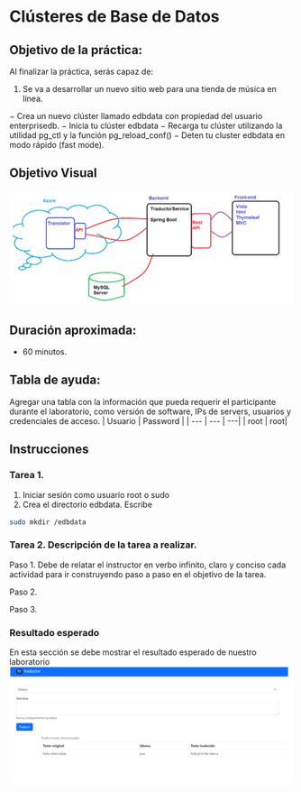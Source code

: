 # Clústeres de Base de Datos

## Objetivo de la práctica:
Al finalizar la práctica, serás capaz de:
1.	Se va a desarrollar un nuevo sitio web para una tienda de música en línea. 

− Crea un nuevo clúster llamado edbdata con propiedad del usuario enterprisedb.
− Inicia tu clúster edbdata 
− Recarga tu clúster utilizando la utilidad pg_ctl y la función pg_reload_conf()
− Deten tu cluster edbdata en modo rápido (fast mode).


## Objetivo Visual 


![diagrama1](../images/img1.png)

## Duración aproximada:
- 60 minutos.

## Tabla de ayuda:
Agregar una tabla con la información que pueda requerir el participante durante el laboratorio, como versión de software, IPs de servers, usuarios y credenciales de acceso.
| Usuario | Password | 
| --- | --- | ---|
| root | root| 
## Instrucciones 

### Tarea 1. 

1.	Iniciar sesión como usuario root o sudo
2.	Crea el directorio edbdata. Escribe  

```bash
sudo mkdir /edbdata  
```



### Tarea 2. Descripción de la tarea a realizar.
Paso 1. Debe de relatar el instructor en verbo infinito, claro y conciso cada actividad para ir construyendo paso a paso en el objetivo de la tarea.

Paso 2. <!-- Añadir instrucción -->

Paso 3. <!-- Añadir instrucción -->

### Resultado esperado
En esta sección se debe mostrar el resultado esperado de nuestro laboratorio
![imagen resultado](../images/img3.png)
